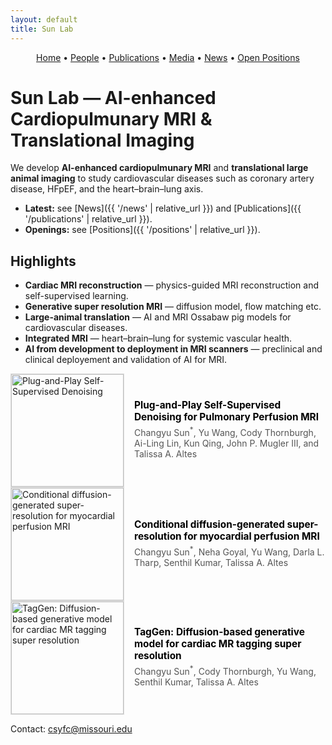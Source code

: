 ```yaml
---
layout: default
title: Sun Lab
---
```


<!-- Simple nav -->
<p align="center">
  <a href="{{ site.baseurl }}/">Home</a> •
  <a href="{{ site.baseurl }}/people">People</a> •
  <a href="{{ site.baseurl }}/publications">Publications</a> •
  <a href="{{ site.baseurl }}/media">Media</a> •
  <a href="{{ site.baseurl }}/news">News</a> •
  <a href="{{ site.baseurl }}/positions">Open Positions</a>
</p>

# Sun Lab — AI-enhanced Cardiopulmunary MRI & Translational Imaging

We develop **AI-enhanced cardiopulmunary MRI** and **translational large animal imaging** to study cardiovascular diseases such as coronary artery disease, HFpEF, and the heart–brain–lung axis.

- **Latest:** see [News]({{ '/news' | relative_url }}) and [Publications]({{ '/publications' | relative_url }}).  
- **Openings:** see [Positions]({{ '/positions' | relative_url }}).

## Highlights
- **Cardiac MRI reconstruction** — physics-guided MRI reconstruction and self-supervised learning.
- **Generative super resolution MRI** — diffusion model, flow matching etc.
- **Large-animal translation** — AI and  MRI Ossabaw pig models for cardiovascular diseases.
- **Integrated MRI** — heart–brain–lung for systemic vascular health.
- **AI from development to deployment in MRI scanners** — preclinical and clinical deployement and validation of AI for MRI.

<div style="display: flex; align-items: center; gap: 16px;">
  <!-- Left side: paper figure -->
  <div style="flex: 0 0 auto;">
    <a href="https://www.mdpi.com/2306-5354/12/7/724">
      <img src="{{ '/assets/lung denoising.jpeg' | relative_url }}" 
           alt="Plug-and-Play Self-Supervised Denoising" 
           style="width:180px; border: 1px solid #ddd;">
    </a>
  </div>

  <!-- Right side: paper title and authors -->
  <div style="flex: 1;">
    <p style="margin: 0; font-weight: bold; font-size: 1.1em;">
      <a href="https://www.mdpi.com/2306-5354/12/7/724" style="text-decoration: none; color: #000;">
        Plug-and-Play Self-Supervised Denoising for Pulmonary Perfusion MRI
      </a>
    </p>
    <p style="margin: 4px 0; color: #555;">
      Changyu Sun<sup>*</sup>, Yu Wang, Cody Thornburgh, 
      Ai-Ling Lin, Kun Qing, John P. Mugler III, 
      and Talissa A. Altes
    </p>
  </div>
</div>

<div style="display: flex; align-items: center; gap: 16px;">
  <!-- Left side: paper figure -->
  <div style="flex: 0 0 auto;">
    <a href="https://www.frontiersin.org/journals/cardiovascular-medicine/articles/10.3389/fcvm.2025.1499593/full">
      <img src="{{ '/assets/PerfGen.jpeg' | relative_url }}" 
           alt="Conditional diffusion-generated super-resolution for myocardial perfusion MRI" 
           style="width:180px; border: 1px solid #ddd;">
    </a>
  </div>

  <!-- Right side: paper title and authors -->
  <div style="flex: 1;">
    <p style="margin: 0; font-weight: bold; font-size: 1.1em;">
      <a href="https://www.frontiersin.org/journals/cardiovascular-medicine/articles/10.3389/fcvm.2025.1499593/full" style="text-decoration: none; color: #000;">
        Conditional diffusion-generated super-resolution for myocardial perfusion MRI
      </a>
    </p>
    <p style="margin: 4px 0; color: #555;">
      Changyu Sun<sup>*</sup>, Neha Goyal, Yu Wang, Darla L. Tharp, Senthil Kumar, Talissa A. Altes
    </p>
  </div>
</div>

<div style="display: flex; align-items: center; gap: 16px;">
  <!-- Left side: paper figure -->
  <div style="flex: 0 0 auto;">
    <a href="https://doi.org/10.1002/mrm.30422">
      <img src="{{ '/assets/TagGen.jpeg' | relative_url }}" 
           alt="TagGen: Diffusion-based generative model for cardiac MR tagging super resolution" 
           style="width:180px; border: 1px solid #ddd;">
    </a>
  </div>

  <!-- Right side: paper title and authors -->
  <div style="flex: 1;">
    <p style="margin: 0; font-weight: bold; font-size: 1.1em;">
      <a href="https://doi.org/10.1002/mrm.30422" style="text-decoration: none; color: #000;">
        TagGen: Diffusion-based generative model for cardiac MR tagging super resolution
      </a>
    </p>
    <p style="margin: 4px 0; color: #555;">
      Changyu Sun<sup>*</sup>, Cody Thornburgh, Yu Wang, Senthil Kumar, Talissa A. Altes
    </p>
  </div>
</div>


Contact: [csyfc@missouri.edu](mailto:csyfc@missouri.edu)
